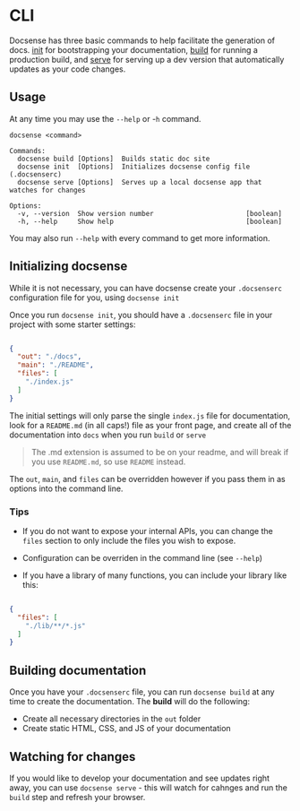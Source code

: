 # CLI

Docsense has three basic commands to help facilitate the generation of docs.  [init](commands/init.ts/) for bootstrapping your documentation, [build](commands/build.ts/) for running a production build, and [serve](commands/serve.ts/) for serving up a dev version that automatically updates as your code changes.

## Usage

At any time you may use the `--help` or -`h` command.

```
docsense <command>

Commands:
  docsense build [Options]  Builds static doc site
  docsense init  [Options]  Initializes docsense config file (.docsenserc)
  docsense serve [Options]  Serves up a local docsense app that watches for changes

Options:
  -v, --version  Show version number                       [boolean]
  -h, --help     Show help                                 [boolean]

```
You may also run `--help` with every command to get more information.

## Initializing docsense

While it is not necessary, you can have docsense create your `.docsenserc` configuration file for you, using `docsense init`

Once you run `docsense init`, you should have a `.docsenserc` file in your project with some starter settings:

```json

{
  "out": "./docs",
  "main": "./README",
  "files": [
    "./index.js"
  ]
}
```

The initial settings will only parse the single `index.js` file for documentation, look for a `README.md` (in all caps!) file as your front page, and create all of the documentation into `docs` when you run `build` or `serve`

> The .md extension is assumed to be on your readme, and will break if you use `README.md`, so use `README` instead.

The `out`, `main`, and `files` can be overridden however if you pass them in as options into the command line.


### Tips

* If you do not want to expose your internal APIs, you can change the `files` section to only include the files you wish to expose.

* Configuration can be overriden in the command line (see `--help`)

* If you have a library of many functions, you can include your library like this:

```json

{
  "files": [
    "./lib/**/*.js"
  ]
}
```

## Building documentation

Once you have your `.docsenserc` file, you can run `docsense build` at any time to create the documentation.  The **build** will do the following:

- Create all necessary directories in the `out` folder
- Create static HTML, CSS, and JS of your documentation

## Watching for changes

If you would like to develop your documentation and see updates right away, you can use `docsense serve` - this will watch for cahnges and run the `build` step and refresh your browser.
